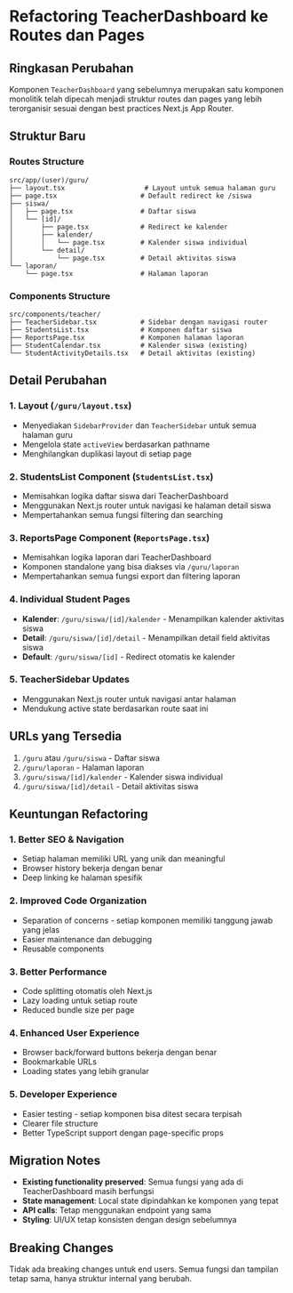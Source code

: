 # Refactoring TeacherDashboard ke Routes dan Pages

## Ringkasan Perubahan

Komponen `TeacherDashboard` yang sebelumnya merupakan satu komponen monolitik telah dipecah menjadi struktur routes dan pages yang lebih terorganisir sesuai dengan best practices Next.js App Router.

## Struktur Baru

### Routes Structure
```
src/app/(user)/guru/
├── layout.tsx                    # Layout untuk semua halaman guru
├── page.tsx                     # Default redirect ke /siswa
├── siswa/
│   ├── page.tsx                 # Daftar siswa
│   └── [id]/
│       ├── page.tsx             # Redirect ke kalender
│       ├── kalender/
│       │   └── page.tsx         # Kalender siswa individual
│       └── detail/
│           └── page.tsx         # Detail aktivitas siswa
└── laporan/
    └── page.tsx                 # Halaman laporan
```

### Components Structure
```
src/components/teacher/
├── TeacherSidebar.tsx           # Sidebar dengan navigasi router
├── StudentsList.tsx             # Komponen daftar siswa
├── ReportsPage.tsx              # Komponen halaman laporan
├── StudentCalendar.tsx          # Kalender siswa (existing)
└── StudentActivityDetails.tsx   # Detail aktivitas (existing)
```

## Detail Perubahan

### 1. Layout (`/guru/layout.tsx`)
- Menyediakan `SidebarProvider` dan `TeacherSidebar` untuk semua halaman guru
- Mengelola state `activeView` berdasarkan pathname
- Menghilangkan duplikasi layout di setiap page

### 2. StudentsList Component (`StudentsList.tsx`)
- Memisahkan logika daftar siswa dari TeacherDashboard
- Menggunakan Next.js router untuk navigasi ke halaman detail siswa
- Mempertahankan semua fungsi filtering dan searching

### 3. ReportsPage Component (`ReportsPage.tsx`)
- Memisahkan logika laporan dari TeacherDashboard
- Komponen standalone yang bisa diakses via `/guru/laporan`
- Mempertahankan semua fungsi export dan filtering laporan

### 4. Individual Student Pages
- **Kalender**: `/guru/siswa/[id]/kalender` - Menampilkan kalender aktivitas siswa
- **Detail**: `/guru/siswa/[id]/detail` - Menampilkan detail field aktivitas siswa
- **Default**: `/guru/siswa/[id]` - Redirect otomatis ke kalender

### 5. TeacherSidebar Updates
- Menggunakan Next.js router untuk navigasi antar halaman
- Mendukung active state berdasarkan route saat ini

## URLs yang Tersedia

1. `/guru` atau `/guru/siswa` - Daftar siswa
2. `/guru/laporan` - Halaman laporan
3. `/guru/siswa/[id]/kalender` - Kalender siswa individual
4. `/guru/siswa/[id]/detail` - Detail aktivitas siswa

## Keuntungan Refactoring

### 1. **Better SEO & Navigation**
- Setiap halaman memiliki URL yang unik dan meaningful
- Browser history bekerja dengan benar
- Deep linking ke halaman spesifik

### 2. **Improved Code Organization**
- Separation of concerns - setiap komponen memiliki tanggung jawab yang jelas
- Easier maintenance dan debugging
- Reusable components

### 3. **Better Performance**
- Code splitting otomatis oleh Next.js
- Lazy loading untuk setiap route
- Reduced bundle size per page

### 4. **Enhanced User Experience**
- Browser back/forward buttons bekerja dengan benar
- Bookmarkable URLs
- Loading states yang lebih granular

### 5. **Developer Experience**
- Easier testing - setiap komponen bisa ditest secara terpisah
- Clearer file structure
- Better TypeScript support dengan page-specific props

## Migration Notes

- **Existing functionality preserved**: Semua fungsi yang ada di TeacherDashboard masih berfungsi
- **State management**: Local state dipindahkan ke komponen yang tepat
- **API calls**: Tetap menggunakan endpoint yang sama
- **Styling**: UI/UX tetap konsisten dengan design sebelumnya

## Breaking Changes

Tidak ada breaking changes untuk end users. Semua fungsi dan tampilan tetap sama, hanya struktur internal yang berubah.
